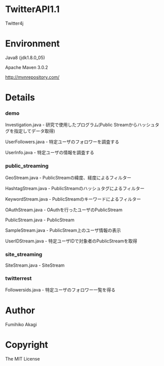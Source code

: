 # TwitterAPI1.1
Twitter4j
# Environment
Java8 (jdk1.8.0_05)

Apache Maven 3.0.2

http://mvnrepository.com/

# Details

### demo
Investigation.java - 研究で使用したプログラム(Public Streamからハッシュタグを指定してデータ取得)

UserFollowers.java - 特定ユーザのフォロワーを調査する

UserInfo.java - 特定ユーザの情報を調査する

### public_streaming
GeoStream.java - PublicStreamの緯度、経度によるフィルター

HashtagStream.java - PublicStreamのハッシュタグによるフィルター

KeywordStream.java - PublicStreamのキーワードによるフィルター

OAuthStream.java - OAuthを行ったユーザのPublicStream

PublicStream.java - PublicStream

SampleStream.java - PublicStream上のユーザ情報の表示

UserIDStream.java - 特定ユーザIDで対象者のPublicStreamを取得

### site_streaming

SiteStream.java - SiteStream

### twitterrest

Followersids.java - 特定ユーザのフォロワー一覧を得る






# Author
Fumihiko Akagi

# Copyright
The MIT License
